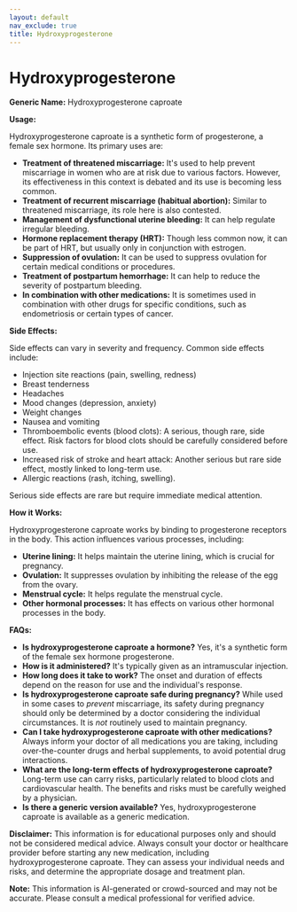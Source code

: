 ```yaml
---
layout: default
nav_exclude: true
title: Hydroxyprogesterone
---
```


# Hydroxyprogesterone

**Generic Name:** Hydroxyprogesterone caproate

**Usage:**

Hydroxyprogesterone caproate is a synthetic form of progesterone, a female sex hormone.  Its primary uses are:

* **Treatment of threatened miscarriage:**  It's used to help prevent miscarriage in women who are at risk due to various factors.  However, its effectiveness in this context is debated and its use is becoming less common.
* **Treatment of recurrent miscarriage (habitual abortion):** Similar to threatened miscarriage, its role here is also contested.
* **Management of dysfunctional uterine bleeding:**  It can help regulate irregular bleeding.
* **Hormone replacement therapy (HRT):**  Though less common now, it can be part of HRT, but usually only in conjunction with estrogen.
* **Suppression of ovulation:** It can be used to suppress ovulation for certain medical conditions or procedures.
* **Treatment of postpartum hemorrhage:** It can help to reduce the severity of postpartum bleeding.
* **In combination with other medications:** It is sometimes used in combination with other drugs for specific conditions, such as endometriosis or certain types of cancer.


**Side Effects:**

Side effects can vary in severity and frequency.  Common side effects include:

* Injection site reactions (pain, swelling, redness)
* Breast tenderness
* Headaches
* Mood changes (depression, anxiety)
* Weight changes
* Nausea and vomiting
* Thromboembolic events (blood clots):  A serious, though rare, side effect.  Risk factors for blood clots should be carefully considered before use.
* Increased risk of stroke and heart attack: Another serious but rare side effect, mostly linked to long-term use.
* Allergic reactions (rash, itching, swelling).

Serious side effects are rare but require immediate medical attention.


**How it Works:**

Hydroxyprogesterone caproate works by binding to progesterone receptors in the body.  This action influences various processes, including:

* **Uterine lining:** It helps maintain the uterine lining, which is crucial for pregnancy.
* **Ovulation:** It suppresses ovulation by inhibiting the release of the egg from the ovary.
* **Menstrual cycle:** It helps regulate the menstrual cycle.
* **Other hormonal processes:** It has effects on various other hormonal processes in the body.


**FAQs:**

* **Is hydroxyprogesterone caproate a hormone?** Yes, it's a synthetic form of the female sex hormone progesterone.
* **How is it administered?** It's typically given as an intramuscular injection.
* **How long does it take to work?** The onset and duration of effects depend on the reason for use and the individual's response.
* **Is hydroxyprogesterone caproate safe during pregnancy?**  While used in some cases to *prevent* miscarriage, its safety during pregnancy should only be determined by a doctor considering the individual circumstances.  It is *not* routinely used to maintain pregnancy.
* **Can I take hydroxyprogesterone caproate with other medications?**  Always inform your doctor of all medications you are taking, including over-the-counter drugs and herbal supplements, to avoid potential drug interactions.
* **What are the long-term effects of hydroxyprogesterone caproate?** Long-term use can carry risks, particularly related to blood clots and cardiovascular health.  The benefits and risks must be carefully weighed by a physician.
* **Is there a generic version available?** Yes, hydroxyprogesterone caproate is available as a generic medication.

**Disclaimer:** This information is for educational purposes only and should not be considered medical advice.  Always consult your doctor or healthcare provider before starting any new medication, including hydroxyprogesterone caproate. They can assess your individual needs and risks, and determine the appropriate dosage and treatment plan.


**Note:** This information is AI-generated or crowd-sourced and may not be accurate. Please consult a medical professional for verified advice.